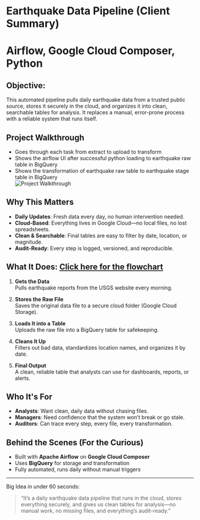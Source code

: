 # Earthquake Data Pipeline (Client Summary)
# Airflow, Google Cloud Composer, Python

## Objective:

This automated pipeline pulls daily earthquake data from a trusted public source, stores it securely in the cloud, and organizes it into clean, searchable tables for analysis. It replaces a manual, error-prone process with a reliable system that runs itself.

## Project Walkthrough
- Goes through each task from extract to upload to transform
- Shows the airflow UI after successful python loading to earthquake raw table in BigQuery
- Shows the transformation of earthquake raw table to earthquake stage table in BigQuery
<br>![Project Walkthrough](https://github.com/SandyGCabanes/ETL-Earthquake-Data-from-USGS-Daily/blob/main/composer_usgs_etl_walkthrough_2x.mp4_3.0x_720px_.gif)

## Why This Matters

- **Daily Updates**: Fresh data every day, no human intervention needed.
- **Cloud-Based**: Everything lives in Google Cloud—no local files, no lost spreadsheets.
- **Clean & Searchable**: Final tables are easy to filter by date, location, or magnitude.
- **Audit-Ready**: Every step is logged, versioned, and reproducible.

## What It Does:  [Click here for the flowchart](flowchart_composer.txt)

1. **Gets the Data**  
   Pulls earthquake reports from the USGS website every morning.

2. **Stores the Raw File**  
   Saves the original data file to a secure cloud folder (Google Cloud Storage).

3. **Loads It into a Table**  
   Uploads the raw file into a BigQuery table for safekeeping.

4. **Cleans It Up**  
   Filters out bad data, standardizes location names, and organizes it by date.

5. **Final Output**  
   A clean, reliable table that analysts can use for dashboards, reports, or alerts.

## Who It's For

- **Analysts**: Want clean, daily data without chasing files.
- **Managers**: Need confidence that the system won’t break or go stale.
- **Auditors**: Can trace every step, every file, every transformation.

## Behind the Scenes (For the Curious)

- Built with **Apache Airflow** on **Google Cloud Composer**
- Uses **BigQuery** for storage and transformation
- Fully automated, runs daily without manual triggers

---

 Big Idea in under 60 seconds:

> “It’s a daily earthquake data pipeline that runs in the cloud, stores everything securely, and gives us clean tables for analysis—no manual work, no missing files, and everything’s audit-ready.”


